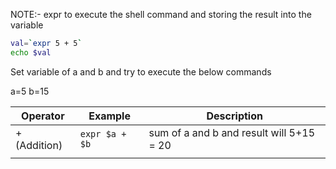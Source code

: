 


NOTE:- expr to execute the shell command and storing the result into the variable 
```sh
val=`expr 5 + 5`
echo $val
```


Set variable of a and b and try to execute the below commands

a=5
b=15

| Operator | Example | Description | 
| ------ | ------ | ---- |
| + (Addition) | `expr $a + $b`  | sum of a and b and result will 5+15 = 20 |
| | | 
